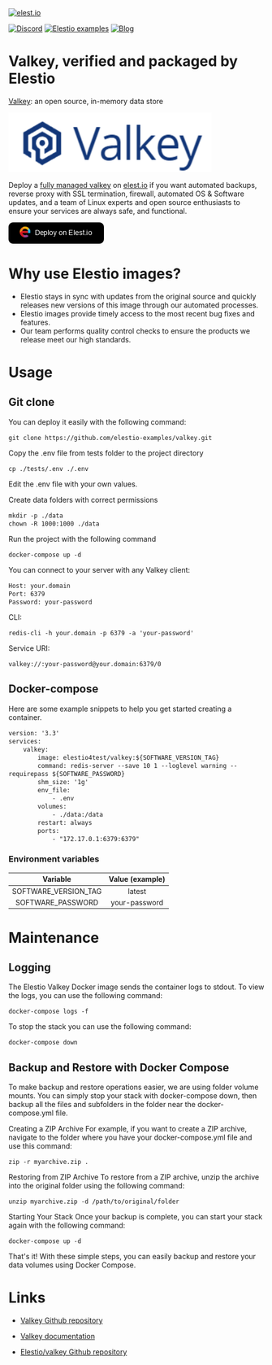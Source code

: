 <a href="https://elest.io">
  <img src="https://elest.io/images/elestio.svg" alt="elest.io" width="150" height="75">
</a>

[![Discord](https://img.shields.io/static/v1.svg?logo=discord&color=f78A38&labelColor=083468&logoColor=ffffff&style=for-the-badge&label=Discord&message=community)](https://discord.gg/4T4JGaMYrD "Get instant assistance and engage in live discussions with both the community and team through our chat feature.")
[![Elestio examples](https://img.shields.io/static/v1.svg?logo=github&color=f78A38&labelColor=083468&logoColor=ffffff&style=for-the-badge&label=github&message=open%20source)](https://github.com/elestio-examples "Access the source code for all our repositories by viewing them.")
[![Blog](https://img.shields.io/static/v1.svg?color=f78A38&labelColor=083468&logoColor=ffffff&style=for-the-badge&label=elest.io&message=Blog)](https://blog.elest.io "Latest news about elestio, open source software, and DevOps techniques.")

# Valkey, verified and packaged by Elestio

[Valkey](https://valkey.io): an open source, in-memory data store

<img src="https://github.com/elestio-examples/valkey/raw/main//tests/valkey.png" alt="Valkey" width="400">

Deploy a <a target="_blank" href="https://elest.io/open-source/valkey">fully managed valkey</a> on <a target="_blank" href="https://elest.io/">elest.io</a> if you want automated backups, reverse proxy with SSL termination, firewall, automated OS & Software updates, and a team of Linux experts and open source enthusiasts to ensure your services are always safe, and functional.

[![deploy](https://github.com/elestio-examples/valkey/raw/main/deploy-on-elestio.png)](https://dash.elest.io/deploy?source=cicd&social=dockerCompose&url=https://github.com/elestio-examples/valkey)

# Why use Elestio images?

- Elestio stays in sync with updates from the original source and quickly releases new versions of this image through our automated processes.
- Elestio images provide timely access to the most recent bug fixes and features.
- Our team performs quality control checks to ensure the products we release meet our high standards.

# Usage

## Git clone

You can deploy it easily with the following command:

    git clone https://github.com/elestio-examples/valkey.git

Copy the .env file from tests folder to the project directory

    cp ./tests/.env ./.env

Edit the .env file with your own values.

Create data folders with correct permissions

    mkdir -p ./data
    chown -R 1000:1000 ./data

Run the project with the following command

    docker-compose up -d

You can connect to your server with any Valkey client:

    Host: your.domain
    Port: 6379
    Password: your-password

CLI:

    redis-cli -h your.domain -p 6379 -a 'your-password'

Service URI:

    valkey://:your-password@your.domain:6379/0

## Docker-compose

Here are some example snippets to help you get started creating a container.

    version: '3.3'
    services:
        valkey:
            image: elestio4test/valkey:${SOFTWARE_VERSION_TAG}
            command: redis-server --save 10 1 --loglevel warning --requirepass ${SOFTWARE_PASSWORD}
            shm_size: '1g'
            env_file:
                - .env
            volumes:
                - ./data:/data
            restart: always
            ports:
                - "172.17.0.1:6379:6379"

### Environment variables

|       Variable       | Value (example) |
| :------------------: | :-------------: |
| SOFTWARE_VERSION_TAG |     latest      |
|  SOFTWARE_PASSWORD   |  your-password  |

# Maintenance

## Logging

The Elestio Valkey Docker image sends the container logs to stdout. To view the logs, you can use the following command:

    docker-compose logs -f

To stop the stack you can use the following command:

    docker-compose down

## Backup and Restore with Docker Compose

To make backup and restore operations easier, we are using folder volume mounts. You can simply stop your stack with docker-compose down, then backup all the files and subfolders in the folder near the docker-compose.yml file.

Creating a ZIP Archive
For example, if you want to create a ZIP archive, navigate to the folder where you have your docker-compose.yml file and use this command:

    zip -r myarchive.zip .

Restoring from ZIP Archive
To restore from a ZIP archive, unzip the archive into the original folder using the following command:

    unzip myarchive.zip -d /path/to/original/folder

Starting Your Stack
Once your backup is complete, you can start your stack again with the following command:

    docker-compose up -d

That's it! With these simple steps, you can easily backup and restore your data volumes using Docker Compose.

# Links

- <a target="_blank" href="https://github.com/valkey-io">Valkey Github repository</a>

- <a target="_blank" href="https://valkey.io/docs">Valkey documentation</a>

- <a target="_blank" href="https://github.com/elestio-examples/valkey">Elestio/valkey Github repository</a>
